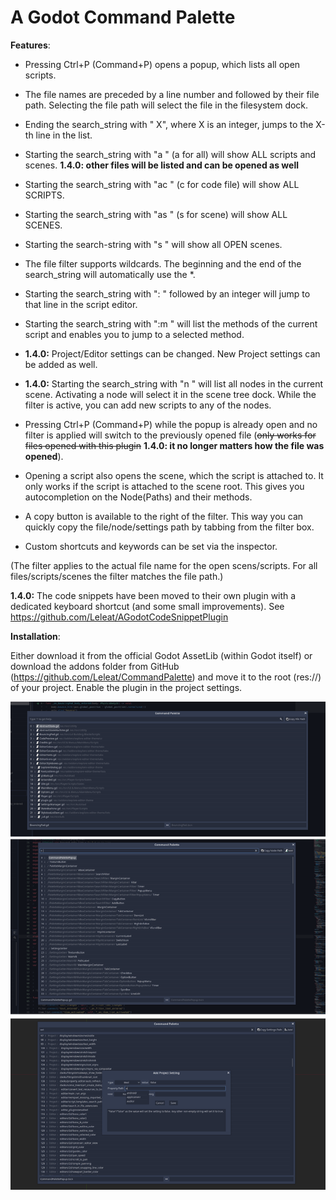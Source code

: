 # A Godot Command Palette

**Features**:

- Pressing Ctrl+P (Command+P) opens a popup, which lists all open scripts.
- The file names are preceded by a line number and followed by their file path. Selecting the file path will select the file in the filesystem dock.
- Ending the search_string with \" X\", where X is an integer, jumps to the X-th line in the list.
- Starting the search_string with \"a \" (a for all) will show ALL scripts and scenes. **1.4.0: other files will be listed and can be opened as well**
- Starting the search_string with \"ac \" (c for code file) will show ALL SCRIPTS.
- Starting the search_string with \"as \" (s for scene) will show ALL SCENES.
- Starting the search-string with \"s \" will show all OPEN scenes.
- The file filter supports wildcards. The beginning and the end of the search_string will automatically use the *.
- Starting the search_string with \": \" followed by an integer will jump to that line in the script editor.
- Starting the search_string with \":m \" will list the methods of the current script and enables you to jump to a selected method.
- **1.4.0:** Project/Editor settings can be changed. New Project settings can be added as well.
- **1.4.0:** Starting the search_string with "n " will list all nodes in the current scene. Activating a node will select it in the scene tree dock. While the filter is active, you can add new scripts to any of the nodes.
- Pressing Ctrl+P (Command+P) while the popup is already open and no filter is applied will switch to the previously opened file (~~only works for files opened with this plugin~~ **1.4.0: it no longer matters how the file was opened**).

- Opening a script also opens the scene, which the script is attached to. It only works if the script is attached to the scene root. This gives you autocompletion on the Node(Paths) and their methods.

- A copy button is available to the right of the filter. This way you can quickly copy the file/node/settings path by tabbing from the filter box.

- Custom shortcuts and keywords can be set via the inspector.

(The filter applies to the actual file name for the open scens/scripts. For all files/scripts/scenes the filter matches the file path.)

**1.4.0:** The code snippets have been moved to their own plugin with a dedicated keyboard shortcut (and some small improvements). See https://github.com/Leleat/AGodotCodeSnippetPlugin

**Installation**:

Either download it from the official Godot AssetLib (within Godot itself) or download the addons folder from GitHub (https://github.com/Leleat/CommandPalette) and move it to the root (res://) of your project. Enable the plugin in the project settings.

![Preview](preview.png)
